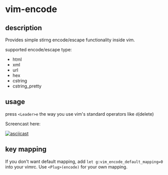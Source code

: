 # vim-encode

## description

Provides simple stirng encode/escape functionality inside vim.

supported encode/escape type:

- html
- xml
- url
- hex
- cstring
- cstring_pretty

## usage

press `<Leader>e` the way you use vim's standard operators like `d`(delete)

Screencast here:

[![asciicast](https://asciinema.org/a/ew105rtskuxg65a1f442stegg.png)](https://asciinema.org/a/ew105rtskuxg65a1f442stegg)


## key mapping

If you don't want default mapping, add `let g:vim_encode_default_mapping=0`
into your vimrc. Use `<Plug>(encode)` for your own mapping.

